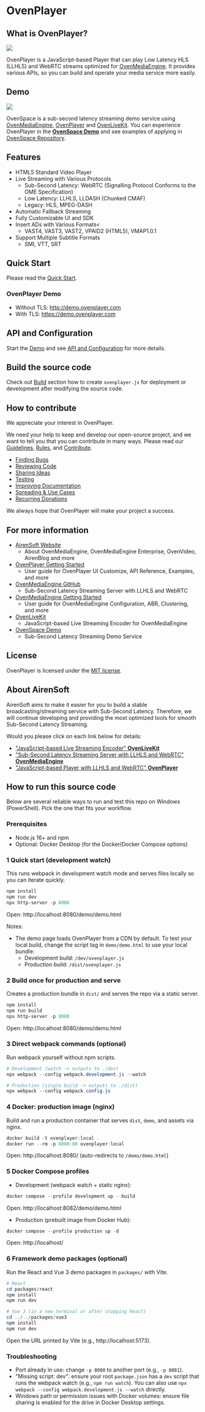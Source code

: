 # OvenPlayer

## What is OvenPlayer?
<img src="demo/assets/images/OP_LLHLS_220610.svg" style="max-width: 100%; height: auto;">

OvenPlayer is a JavaScript-based Player that can play Low Latency HLS (LLHLS) and WebRTC streams optimized for [OvenMediaEngine](https://github.com/AirenSoft/OvenMediaEngine). It provides various APIs, so you can build and operate your media service more easily.

## Demo
<img src="demo/assets/images/05_OvenSpace_230214.png" style="max-width: 100%; height: auto;">

OvenSpace is a sub-second latency streaming demo service using [OvenMediaEngine](https://github.com/AirenSoft/OvenMediaEngine), [OvenPlayer](https://github.com/AirenSoft/OvenPlayer) and [OvenLiveKit](https://github.com/AirenSoft/OvenLiveKit-Web). You can experience OvenPlayer in the **[OvenSpace Demo](https://space.ovenplayer.com/)** and see examples of applying in [OvenSpace Repository](https://github.com/AirenSoft/OvenSpace).

## Features
* HTML5 Standard Video Player
* Live Streaming with Various Protocols
    * Sub-Second Latency: WebRTC (Signalling Protocol Conforms to the OME Specification)
    * Low Latency: LLHLS, LLDASH (Chunked CMAF)
    * Legacy: HLS, MPEG-DASH
* Automatic Fallback Streaming
* Fully Customizable UI and SDK
* Insert ADs with Various Formats<
    * VAST4, VAST3, VAST2, VPAID2 (HTML5), VMAP1.0.1
* Support Multiple Subtitle Formats
    * SMI, VTT, SRT

## Quick Start
Please read the [Quick Start](https://airensoft.gitbook.io/ovenplayer/#quick-start).

### OvenPlayer Demo
* Without TLS: http://demo.ovenplayer.com
* With TLS: https://demo.ovenplayer.com

## API and Configuration
Start the [Demo](https://demo.ovenplayer.com) and see [API and Configuration](https://airensoft.gitbook.io/ovenplayer/initialization) for more details.

## Build the source code
Check out [Build](https://airensoft.gitbook.io/ovenplayer/builds) section how to create `ovenplayer.js` for deployment or development after modifying the source code.

## How to contribute
We appreciate your interest in OvenPlayer.

We need your help to keep and develop our open-source project, and we want to tell you that you can contribute in many ways. Please read our [Guidelines](CONTRIBUTING.md), [Rules](CODE_OF_CONDUCT.md), and [Contribute](https://www.ovenmediaengine.com/contribute).

- [Finding Bugs](https://github.com/AirenSoft/OvenPlayer/blob/master/CONTRIBUTING.md#finding-bugs)
- [Reviewing Code](https://github.com/AirenSoft/OvenPlayer/blob/master/CONTRIBUTING.md#reviewing-code)
- [Sharing Ideas](https://github.com/AirenSoft/OvenPlayer/blob/master/CONTRIBUTING.md#sharing-ideas)
- [Testing](https://github.com/AirenSoft/OvenPlayer/blob/master/CONTRIBUTING.md#testing)
- [Improving Documentation](https://github.com/AirenSoft/OvenPlayer/blob/master/CONTRIBUTING.md#improving-documentation)
- [Spreading & Use Cases](https://github.com/AirenSoft/OvenPlayer/blob/master/CONTRIBUTING.md#spreading--use-cases)
- [Recurring Donations](https://github.com/AirenSoft/OvenPlayer/blob/master/CONTRIBUTING.md#recurring-donations)

We always hope that OvenPlayer will make your project a success.

## For more information
* [AirenSoft Website](https://airensoft.com)
  * About OvenMediaEngine, OvenMediaEngine Enterprise, OvenVideo, AirenBlog and more
* [OvenPlayer Getting Started](https://airensoft.gitbook.io/ovenplayer)
  * User guide for OvenPlayer UI Customize, API Reference, Examples, and more
* [OvenMediaEngine GitHub](https://github.com/AirenSoft/OvenMediaEngine)
  * Sub-Second Latency Streaming Server with LLHLS and WebRTC
* [OvenMediaEngine Getting Started](https://airensoft.gitbook.io/ovenmediaengine/)
  * User guide for OvenMediaEngine Configuration, ABR, Clustering, and more
* [OvenLiveKit](https://github.com/AirenSoft/OvenLiveKit-Web)
  * JavaScript-based Live Streaming Encoder for OvenMediaEngine
* [OvenSpace Demo](https://space.ovenplayer.com/)
  * Sub-Second Latency Streaming Demo Service

## License
OvenPlayer is licensed under the [MIT license](LICENSE).

## About AirenSoft
AirenSoft aims to make it easier for you to build a stable broadcasting/streaming service with Sub-Second Latency.
Therefore, we will continue developing and providing the most optimized tools for smooth Sub-Second Latency Streaming.

Would you please click on each link below for details:
* ["JavaScript-based Live Streaming Encoder" **OvenLiveKit**](https://github.com/AirenSoft/OvenLiveKit-Web)
* ["Sub-Second Latency Streaming Server with LLHLS and WebRTC" **OvenMediaEngine**](https://github.com/AirenSoft/OvenMediaEngine)
* ["JavaScript-based Player with LLHLS and WebRTC" **OvenPlayer**](https://github.com/AirenSoft/OvenPlayer)

## How to run this source code

Below are several reliable ways to run and test this repo on Windows (PowerShell). Pick the one that fits your workflow.

### Prerequisites
- Node.js 16+ and npm
- Optional: Docker Desktop (for the Docker/Docker Compose options)

### 1 Quick start (development watch)
This runs webpack in development watch mode and serves files locally so you can iterate quickly.

```powershell
npm install
npm run dev
npx http-server -p 8080
```

Open: http://localhost:8080/demo/demo.html

Notes:
- The demo page loads OvenPlayer from a CDN by default. To test your local build, change the script tag in `demo/demo.html` to use your local bundle:
  - Development build: `/dev/ovenplayer.js`
  - Production build: `/dist/ovenplayer.js`

### 2 Build once for production and serve
Creates a production bundle in `dist/` and serves the repo via a static server.

```powershell
npm install
npm run build
npx http-server -p 8080
```

Open: http://localhost:8080/demo/demo.html

### 3 Direct webpack commands (optional)
Run webpack yourself without npm scripts.

```powershell
# Development (watch -> outputs to ./dev)
npx webpack --config webpack.development.js --watch

# Production (single build -> outputs to ./dist)
npx webpack --config webpack.config.js
```

### 4 Docker: production image (nginx)
Build and run a production container that serves `dist`, `demo`, and assets via nginx.

```powershell
docker build -t ovenplayer:local .
docker run --rm -p 8080:80 ovenplayer:local
```

Open: http://localhost:8080/ (auto-redirects to `/demo/demo.html`)

### 5 Docker Compose profiles
- Development (webpack watch + static nginx):

```powershell
docker compose --profile development up --build
```

Open: http://localhost:8082/demo/demo.html

- Production (prebuilt image from Docker Hub):

```powershell
docker compose --profile production up -d
```

Open: http://localhost/

### 6 Framework demo packages (optional)
Run the React and Vue 3 demo packages in `packages/` with Vite.

```powershell
# React
cd packages/react
npm install
npm run dev

# Vue 3 (in a new terminal or after stopping React)
cd ../../packages/vue3
npm install
npm run dev
```

Open the URL printed by Vite (e.g., http://localhost:5173).

### Troubleshooting
- Port already in use: change `-p 8080` to another port (e.g., `-p 8081`).
- "Missing script: dev": ensure your root `package.json` has a `dev` script that runs the webpack watch (e.g., `npm run watch`). You can also use `npx webpack --config webpack.development.js --watch` directly.
- Windows path or permission issues with Docker volumes: ensure file sharing is enabled for the drive in Docker Desktop settings.
